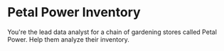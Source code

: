 # Petal Power Inventory 

You're the lead data analyst for a chain of gardening stores called Petal Power. Help them analyze their inventory. 
